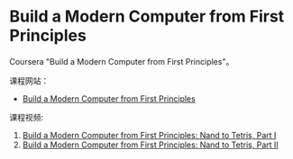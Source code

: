 # Build a Modern Computer from First Principles

Coursera "Build a Modern Computer from First Principles"。

课程网站：
* [Build a Modern Computer from First Principles](https://www.nand2tetris.org/)

课程视频:
1. [Build a Modern Computer from First Principles: Nand to Tetris, Part I](https://www.coursera.org/learn/build-a-computer) 
2.  [Build a Modern Computer from First Principles: Nand to Tetris, Part II](https://www.coursera.org/learn/nand2tetris2)  
 